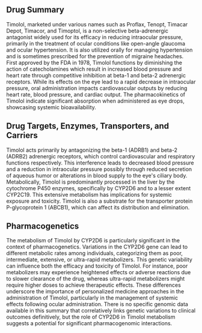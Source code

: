 ## Drug Summary
Timolol, marketed under various names such as Proflax, Tenopt, Timacar Depot, Timacor, and Timoptol, is a non-selective beta-adrenergic antagonist widely used for its efficacy in reducing intraocular pressure, primarily in the treatment of ocular conditions like open-angle glaucoma and ocular hypertension. It is also utilized orally for managing hypertension and is sometimes prescribed for the prevention of migraine headaches. First approved by the FDA in 1978, Timolol functions by diminishing the action of catecholamines which result in increased blood pressure and heart rate through competitive inhibition at beta-1 and beta-2 adrenergic receptors. While its effects on the eye lead to a rapid decrease in intraocular pressure, oral administration impacts cardiovascular outputs by reducing heart rate, blood pressure, and cardiac output. The pharmacokinetics of Timolol indicate significant absorption when administered as eye drops, showcasing systemic bioavailability.

## Drug Targets, Enzymes, Transporters, and Carriers
Timolol acts primarily by antagonizing the beta-1 (ADRB1) and beta-2 (ADRB2) adrenergic receptors, which control cardiovascular and respiratory functions respectively. This interference leads to decreased blood pressure and a reduction in intraocular pressure possibly through reduced secretion of aqueous humor or alterations in blood supply to the eye's ciliary body. Metabolically, Timolol is predominantly processed in the liver by the cytochrome P450 enzymes, specifically by CYP2D6 and to a lesser extent CYP2C19. This extensive metabolism has implications for systemic exposure and toxicity. Timolol is also a substrate for the transporter protein P-glycoprotein 1 (ABCB1), which can affect its distribution and elimination.

## Pharmacogenetics
The metabolism of Timolol by CYP2D6 is particularly significant in the context of pharmacogenetics. Variations in the CYP2D6 gene can lead to different metabolic rates among individuals, categorizing them as poor, intermediate, extensive, or ultra-rapid metabolizers. This genetic variability can influence both the efficacy and toxicity of Timolol. For instance, poor metabolizers may experience heightened effects or adverse reactions due to slower clearance of the drug, whereas ultra-rapid metabolizers might require higher doses to achieve therapeutic effects. These differences underscore the importance of personalized medicine approaches in the administration of Timolol, particularly in the management of systemic effects following ocular administration. There is no specific genomic data available in this summary that correlatively links genetic variations to clinical outcomes definitively, but the role of CYP2D6 in Timolol metabolism suggests a potential for significant pharmacogenomic interactions.